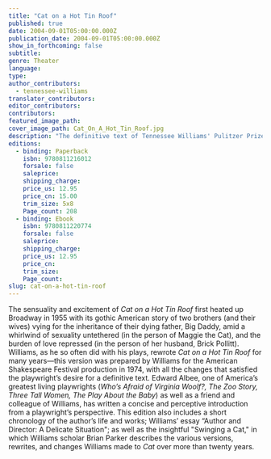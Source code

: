 ```yaml
---
title: "Cat on a Hot Tin Roof"
published: true
date: 2004-09-01T05:00:00.000Z
publication_date: 2004-09-01T05:00:00.000Z
show_in_forthcoming: false
subtitle:
genre: Theater
language:
type:
author_contributors:
  - tennessee-williams
translator_contributors:
editor_contributors:
contributors:
featured_image_path:
cover_image_path: Cat_On_A_Hot_Tin_Roof.jpg
description: "The definitive text of Tennessee Williams' Pulitzer Prize and Drama Critics Circle Award winning play "
editions:
  - binding: Paperback
    isbn: 9780811216012
    forsale: false
    saleprice:
    shipping_charge:
    price_us: 12.95
    price_cn: 15.00
    trim_size: 5x8
    Page_count: 208
  - binding: Ebook
    isbn: 9780811220774
    forsale: false
    saleprice:
    shipping_charge:
    price_us: 12.95
    price_cn:
    trim_size:
    Page_count:
slug: cat-on-a-hot-tin-roof
---
```


The sensuality and excitement of _Cat on a Hot Tin Roof_ first heated up Broadway in 1955 with its gothic American story of two brothers (and their wives) vying for the inheritance of their dying father, Big Daddy, amid a whirlwind of sexuality untethered (in the person of Maggie the Cat), and the burden of love repressed (in the person of her husband, Brick Pollitt). Williams, as he so often did with his plays, rewrote _Cat on a Hot Tin Roof_ for many years—this version was prepared by Williams for the American Shakespeare Festival production in 1974, with all the changes that satisfied the playwright’s desire for a definitive text. Edward Albee, one of America’s greatest living playwrights (_Who’s Afraid of Virginia Woolf?, The Zoo Story, Three Tall Women, The Play About the Baby_) as well as a friend and colleague of Williams, has written a concise and perceptive introduction from a playwright’s perspective. This edition also includes a short chronology of the author’s life and works; Williams’ essay “Author and Director: A Delicate Situation"; as well as the insightful "Swinging a Cat," in which Williams scholar Brian Parker describes the various versions, rewrites, and changes Williams made to _Cat_ over more than twenty years.

